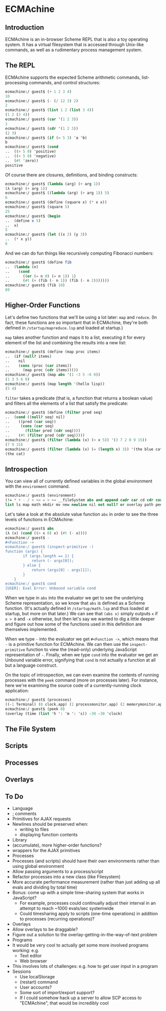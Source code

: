 ECMAchine
=========

Introduction
------------

ECMAchine is an in-browser Scheme REPL that is also a toy operating system. It has a virtual filesystem that is accessed through Unix-like commands, as well as a rudimentary process management system.

The REPL
-----

ECMAchine supports the expected Scheme arithmetic commands, list-processing commands, and control structures:

```scheme
ecmachine:/ guest$ (+ 1 2 3 4)
10
ecmachine:/ guest$ (- (/ 12 3) 2)
2
ecmachine:/ guest$ (list 1 2 (list 3 4))
(1 2 (3 4))
ecmachine:/ guest$ (car '(1 2 3))
1
ecmachine:/ guest$ (cdr '(1 2 3))
(2 3)
ecmachine:/ guest$ (if (= 5 3) 'a 'b)
b
ecmachine:/ guest$ (cond
..  ((> 5 0) 'positive)
..  ((< 5 0) 'negative)
..  (#t 'zero))
positive
```

Of course there are closures, definitions, and binding constructs:

```scheme
ecmachine:/ guest$ (lambda (arg) (+ arg 1))
(λ (arg) (+ arg 1))
ecmachine:/ guest$ ((lambda (arg) (+ arg 1)) 5)
6
ecmachine:/ guest$ (define (square x) (* x x))
ecmachine:/ guest$ (square 5)
25
ecmachine:/ guest$ (begin 
..  (define x 5) 
..  x)
5
ecmachine:/ guest$ (let ((x 2) (y 3))
..  (* x y))
6
```

And we can do fun things like recursively computing Fibonacci numbers:

```scheme
ecmachine:/ guest$ (define fib
..  (lambda (n)
..    (cond
..      ((or (= n 0) (= n 1)) 1)
..      (#t (+ (fib (- n 1)) (fib (- n 2)))))))
ecmachine:/ guest$ (fib 10)
89
```

Higher-Order Functions
-----

Let's define two functions that we'll be using a lot later: `map` and `reduce`. (In fact, these functions are so important that in ECMAchine, they're both defined in `/startup/mapreduce.lsp` and loaded at startup.)

`map` takes another function and maps it to a list, executing it for every element of the list and combining the results into a new list:

```scheme
ecmachine:/ guest$ (define (map proc items)
..  (if (null? items)
..    nil
..    (cons (proc (car items))
..      (map proc (cdr items)))))
ecmachine:/ guest$ (map abs '(1 -3 5 -6 0))
(1 3 5 6 0)
ecmachine:/ guest$ (map length '(hello lisp))
(5 4)
```

`filter` takes a predicate (that is, a function that returns a boolean value) and filters all the elements of a list that satisfy the predicate:

```scheme
ecmachine:/ guest$ (define (filter pred seq)
..  (cond ((null? seq) nil)
..    ((pred (car seq))
..     (cons (car seq)
..       (filter pred (cdr seq))))
..    (#t (filter pred (cdr seq)))))
ecmachine:/ guest$ (filter (lambda (x) (> x 5)) '(3 7 2 0 9 15))
(7 9 15)
ecmachine:/ guest$ (filter (lambda (x) (= (length x) 3)) '(the blue cat))
(the cat)
```

Introspection
-----

You can view all of currently defined variables in the global environment with the `environment` command. 

```scheme
ecmachine:/ guest$ (environment)
(!= * + - / < <= = > >= __fileSystem abs and append cadr car cd cdr cons cp dir? do-nothing else environment exec fact file? filter help inspect-primitive intersperse js-apply kill kill-all length 
list ls map math mkdir mv new newline nil not null? or overlay path peek perfmon.header perfmon.perfInfo performance processes read rm save size smile sort start sum time)
```

Let's take a look at the absolute value function `abs` in order to see the three levels of functions in ECMAchine:

```scheme
ecmachine:/ guest$ abs
(λ (x) (cond ((> x 0) x) (#t (- x))))
ecmachine:/ guest$ -
#<Function ->
ecmachine:/ guest$ (inspect-primitive -)
function (args) { 
        if (args.length == 1) { 
            return (- args[0]); 
        } else { 
            return (args[0] - args[1]); 
        } 
    }
ecmachine:/ guest$ cond
[USER]: Eval Error: Unbound variable cond
```

When we type in `abs` into the evaluator we get to see the underlying Scheme representation, so we know that `abs` is defined as a Scheme function. (It's actually defined in `/startup/math.lsp` and thus loaded at startup, but more on that later.) We can see that `(abs x)` simply outputs `x` if `x > 0` and `-x` otherwise, but then let's say we wanted to dig a little deeper and figure out how some of the functions used in this definition are themselves implemented. 

When we type `-` into the evaluator we get `#<Function ->`, which means that `-` is a primitive function for ECMAchine. We can then use the `inspect-primitive` function to view the (read-only) underlying JavaScript representation of `-`. Finally, when we type `cond` into the evaluator we get an Unbound variable error, signifying that `cond` is not actually a function at all but a language construct.

On the topic of introspection, we can even examine the contents of running processes with the `peek` command (more on processes later). For instance, here we're examining the source code of a currently-running clock application: 

```scheme
ecmachine:/ guest$ (processes)
((-1 Terminal) (0 clock.app) (1 processmonitor.app) (2 memorymonitor.app))
ecmachine:/ guest$ (peek 0)
(overlay (time (list 'h ': 'm ': 's)) -30 -30 'clock)
```

The File System
-----

Scripts
-----

Processes
-----

Overlays
-----

To Do
-----

- Language 
 - ; comments
 - Primitives for AJAX requests
 - Newlines should be preserved when:
     - writing to files
     - displaying function contents
- Library
 - (accumulate), more higher-order functions?
 - wrappers for the AJAX primitives
- Processes
 - Processes (and scripts) should have their own environments rather than using global environment
 - Allow passing arguments to a process/script
 - Refactor processes into a new class (like Filesystem)
 - More accurate performance measurement (rather than just adding up all evals and dividing by total time)
 - Bonus: come up with a simple time-sharing system that works in JavaScript? 
     - For example, processes could continually adjust their interval in an attempt to reach ~1000 evals/sec systemwide 
     - Could timesharing apply to scripts (one-time operations) in addition to processes (recurring operations)?
- Overlays
 - Allow overlays to be draggable?
 - Figure out a solution to the overlay-getting-in-the-way-of-text problem
- Programs
 - It would be very cool to actually get some more involved programs working: e.g.
     - Text editor
     - Web browser
 - This involves lots of challenges: e.g. how to get user input in a program
- Sessions
	- Use localStorage
	- (restart) command
	- User accounts?
	- Some sort of import/export support?
	 - If I could somehow hack up a server to allow SCP access to "ECMAchine", that would be incredibly cool

